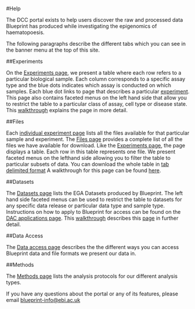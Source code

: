 #Help

The DCC portal exists to help users discover the raw and processed data Blueprint has produced while investigating the epigenomics of haematopoesis.

The following paragraphs describe the different tabs which you can see in the banner menu at the top of this site.

##Experiments

On the [Experiments page](http://dcc.blueprint-epigenome.eu/#/experiments), we present a table where each row refers to a particular biological sample. Each column corresponds to a specific assay type and the blue dots indicates which assay is conducted on which samples.  Each blue dot links to page that describes a particular [experiment](http://dcc.blueprint-epigenome.eu/#/experiments/ERX547946). This page also contains faceted menus on the left hand side that allow you to restrict the table to a particular class of assay, cell type or disease state. This [walkthrough](http://ftp.ebi.ac.uk/pub/databases/blueprint/dcc_help_pages/Experiments_walkthrough.pdf) explains the page in more detail.

##Files

Each [individual experiment page](http://dcc.blueprint-epigenome.eu/#/experiments/ERX547946) lists all the files available for that particular sample and experiment. The [Files page](http://dcc.blueprint-epigenome.eu/#/files) provides a complete list of all the files we have available for download. Like the [Experiments page](http://dcc.blueprint-epigenome.eu/#/experiments), the page displays a table. Each row in this table represents one file. We present faceted menus on the lefthand side allowing you to filter the table to particular subsets of data. You can download the whole table in [tab delimited format](http://dcc.blueprint-epigenome.eu/data/blueprint_files.tsv) A walkthrough for this page can be found [here](http://ftp.ebi.ac.uk/pub/databases/blueprint/dcc_help_pages/Files_walkthrough.pdf).

##Datasets

The [Datasets page](http://dcc.blueprint-epigenome.eu/#/datasets) lists the EGA Datasets produced by Blueprint. The left hand side faceted menus can be used to restrict the table to datasets for any specific data release or particular data type and sample type. Instructions on how to apply to Blueprint for access can be found on the [DAC applications page](http://dcc.blueprint-epigenome.eu/#/md/dac_applications). This [walkthrough](http://ftp.ebi.ac.uk/pub/databases/blueprint/dcc_help_pages/Datasets_walkthrough.pdf) describes this [page](http://dcc.blueprint-epigenome.eu/#/datasets) in further detail. 

##Data Access

The [Data access page](http://dcc.blueprint-epigenome.eu/#/md/data) describes the the different ways you can access Blueprint data and file formats we present our data in.

##Methods

The [Methods page](http://dcc.blueprint-epigenome.eu/#/md/methods) lists the analysis protocols for our different analysis types.

If you have any questions about the portal or any of its features, please email blueprint-info@ebi.ac.uk
